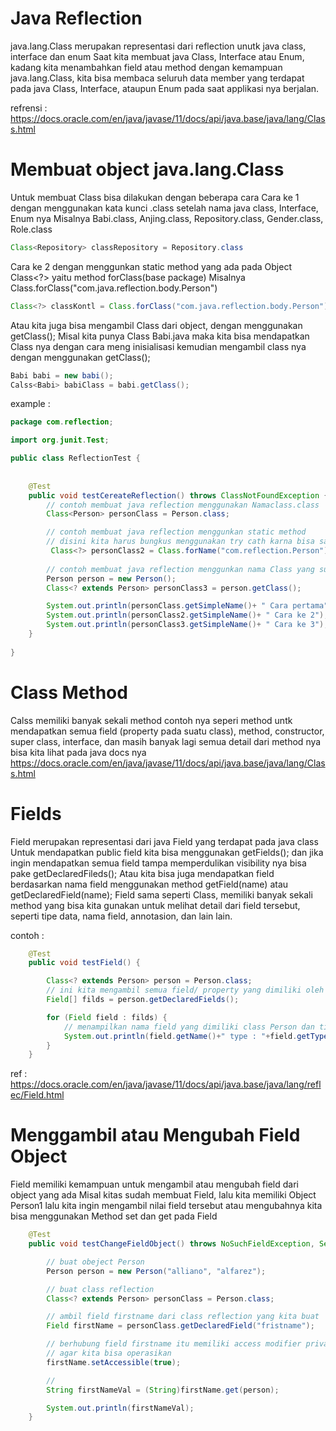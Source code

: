 # Java Reflection

java.lang.Class<T> merupakan representasi dari reflection unutk java class, interface dan enum
Saat kita membuat java Class, Interface atau Enum, kadang kita menambahkan field atau method
dengan kemampuan java.lang.Class<T>, kita bisa membaca seluruh data member yang terdapat pada java Class, Interface, ataupun Enum pada saat applikasi nya berjalan.

refrensi : https://docs.oracle.com/en/java/javase/11/docs/api/java.base/java/lang/Class.html

# Membuat object java.lang.Class<T>

Untuk membuat Class<T> bisa dilakukan dengan beberapa cara
Cara ke 1 dengan menggunakan kata kunci .class setelah nama java class, Interface, Enum nya
Misalnya Babi.class, Anjing.class, Repository.class, Gender.class, Role.class
``` java
Class<Repository> classRepository = Repository.class
```
Cara ke 2 dengan menggunkan static method yang ada pada Object Class<?> yaitu method forClass(base package)
Misalnya Class.forClass("com.java.reflection.body.Person")
``` java
Class<?> classKontl = Class.forClass("com.java.reflection.body.Person");
```
Atau kita juga bisa mengambil Class<T> dari object, dengan menggunakan getClass();
Misal kita punya Class Babi.java maka kita bisa mendapatkan Class nya dengan cara meng inisialisasi kemudian mengambil class nya dengan menggunakan getClass();
```java
Babi babi = new babi();
Calss<Babi> babiClass = babi.getClass(); 
```

example : 
``` java
package com.reflection;

import org.junit.Test;

public class ReflectionTest {
    
    
    @Test
    public void testCereateReflection() throws ClassNotFoundException {
        // contoh membuat java reflection menggunakan Namaclass.class
        Class<Person> personClass = Person.class;

        // contoh membuat java reflection menggunkan static method
        // disini kita harus bungkus menggunakan try cath karna bisa saja class yang kita inginkan nga ada
         Class<?> personClass2 = Class.forName("com.reflection.Person");
     
        // contoh membuat java reflection menggunkan nama Class yang sudah kita instansiasi
        Person person = new Person();
        Class<? extends Person> personClass3 = person.getClass();

        System.out.println(personClass.getSimpleName()+ " Cara pertama");
        System.out.println(personClass2.getSimpleName()+ " Cara ke 2");
        System.out.println(personClass3.getSimpleName()+ " Cara ke 3");
    }
    
}
```
# Class<T> Method

Calss<T> memiliki banyak sekali method
contoh nya seperi method untk mendapatkan semua field (property pada suatu class), method, constructor, super class, interface, dan masih banyak lagi
semua detail dari method nya bisa kita lihat pada java docs nya https://docs.oracle.com/en/java/javase/11/docs/api/java.base/java/lang/Class.html

# Fields

Field merupakan representasi dari java Field yang terdapat pada java class 
Untuk mendapatkan public field kita bisa menggunakan getFields();
dan jika ingin mendapatkan semua field tampa memperdulikan visibility nya bisa pake getDeclaredFileds();
Atau kita bisa juga mendapatkan field berdasarkan nama field menggunakan method getField(name) atau getDeclaredField(name);
Field sama seperti Class<T>, memiliki banyak sekali method yang bisa kita gunakan untuk melihat detail dari field tersebut, seperti tipe data, nama field, annotasion, dan lain lain.

contoh : 
``` java
    @Test
    public void testField() {

        Class<? extends Person> person = Person.class;
        // ini kita mengambil semua field/ property yang dimiliki oleh class Person tampa memperdulikan visibility nya
        Field[] filds = person.getDeclaredFields();

        for (Field field : filds) {
            // menampilkan nama field yang dimiliki class Person dan tipe data field nya
            System.out.println(field.getName()+" type : "+field.getType().getSimpleName());
        }
    }
```

ref : https://docs.oracle.com/en/java/javase/11/docs/api/java.base/java/lang/reflec/Field.html

# Menggambil atau Mengubah Field Object

Field memiliki kemampuan untuk mengambil atau mengubah field dari object yang ada 
Misal kitas sudah membuat Field, lalu kita memiliki Object Person1 lalu kita ingin mengambil nilai field tersebut atau mengubahnya kita bisa menggunakan Method set dan get pada Field

``` java
    @Test
    public void testChangeFieldObject() throws NoSuchFieldException, SecurityException, IllegalArgumentException, IllegalAccessException {

        // buat obeject Person
        Person person = new Person("alliano", "alfarez");

        // buat class reflection
        Class<? extends Person> personClass = Person.class;

        // ambil field firstname dari class reflection yang kita buat
        Field firstName = personClass.getDeclaredField("fristname");

        // berhubung field firstname itu memiliki access modifier private maka kita harus setAccessible(true)
        // agar kita bisa operasikan
        firstName.setAccessible(true);

        // 
        String firstNameVal = (String)firstName.get(person);

        System.out.println(firstNameVal);
    }
```